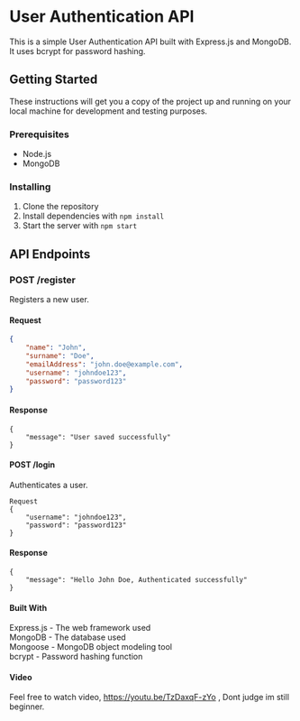 
# User Authentication API

This is a simple User Authentication API built with Express.js and MongoDB. It uses bcrypt for password hashing.

## Getting Started

These instructions will get you a copy of the project up and running on your local machine for development and testing purposes.

### Prerequisites

- Node.js
- MongoDB

### Installing

1. Clone the repository
2. Install dependencies with `npm install`
3. Start the server with `npm start`

## API Endpoints

### POST /register

Registers a new user.

#### Request

```json
{
    "name": "John",
    "surname": "Doe",
    "emailAddress": "john.doe@example.com",
    "username": "johndoe123",
    "password": "password123"
}
```
#### Response
```
{
    "message": "User saved successfully"
}
```

#### POST /login
Authenticates a user.
```
Request
{
    "username": "johndoe123",
    "password": "password123"
}
```
#### Response
```
{
    "message": "Hello John Doe, Authenticated successfully"
}
```
#### Built With
Express.js - The web framework used    
MongoDB - The database used    
Mongoose - MongoDB object modeling tool    
bcrypt - Password hashing function    

#### Video
Feel free to watch video, https://youtu.be/TzDaxqF-zYo , Dont judge im still beginner.

